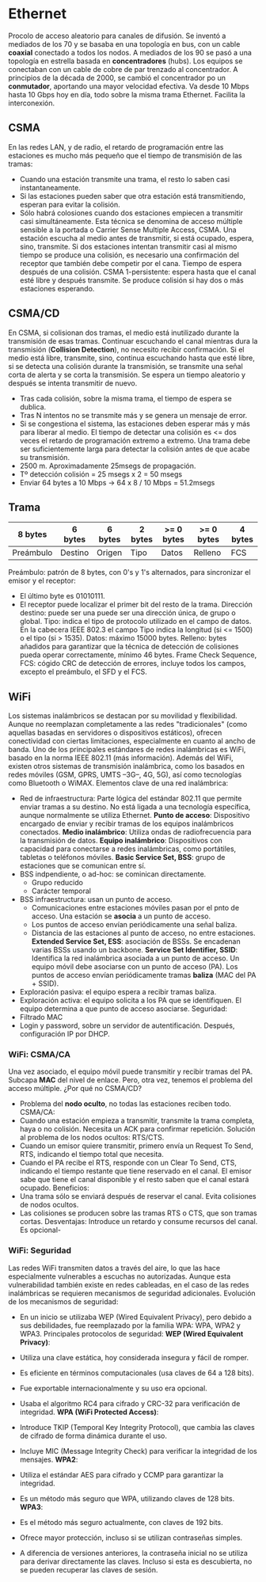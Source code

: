 # Ethernet
Procolo de acceso aleatorio para canales de difusión.
Se inventó a mediados de los 70 y se basaba en una topología en bus, con un cable **coaxial** conectado a todos los nodos.
A mediados de los 90 se pasó a una topología en estrella basada en **concentradores** (hubs). Los equipos se conectaban con un cable de cobre de par trenzado al concentrador.
A principios de la década de 2000, se cambió el concentrador po un **conmutador**, aportando una mayor velocidad efectiva.
Va desde 10 Mbps hasta 10 Gbps hoy en día, todo sobre la misma trama Ethernet. Facilita la interconexión.
## CSMA
En las redes LAN, y de radio, el retardo de programación entre las estaciones es mucho más pequeño que el tiempo de transmisión de las tramas:
- Cuando una estación transmite una trama, el resto lo saben casi instantaneamente.
- Si las estaciones pueden saber que otra estación está transmitiendo, esperan para evitar la colisión.
- Sólo habrá colosiones cuando dos estaciones empiecen a transmitir casi simultáneamente.
Esta técnica se denomina de acceso múltiple sensible a la portada o Carrier Sense Multiple Access, CSMA. Una estación escucha al medio antes de transmitir, si está ocupado, espera, sino, transmite.
Si dos estaciones intentan transmitir casi al mismo tiempo se produce una colisión, es necesario una confirmación del receptor que también debe competir por el cana.
Tiempo de espera después de una colisión. CSMA 1-persistente: espera hasta que el canal esté libre y después transmite. Se produce colisión si hay dos o más estaciones esperando.
## CSMA/CD
En CSMA, si colisionan dos tramas, el medio está inutilizado durante la transmisión de esas tramas.
Continuar escuchando el canal mientras dura la transmisión (**Collision Detection**), no necesito recibir confirmación.
Si el medio está libre, transmite, sino, continua escuchando hasta que esté libre, si se detecta una colisión durante la transmisión, se transmite una señal corta de alerta y se corta la transmisión. Se espera un tiempo aleatorio y después se intenta transmitir de nuevo.
- Tras cada colisión, sobre la misma trama, el tiempo de espera se dublica.
- Tras N intentos no se transmite más y se genera un mensaje de error.
- Si se congestiona el sistema, las estaciones deben esperar más y más para liberar al medio.
El tiempo de detectar una colisión es <= dos veces el retardo de programación extremo a extremo.
Una trama debe ser suficientemente larga para detectar la colisión antes de que acabe su transmisión.
- 2500 m. Aproximadamente 25msegs de propagación.
- Tº detección colisión = 25 msegs x 2 = 50 msegs
- Enviar 64 bytes a 10 Mbps -> 64 x 8 / 10 Mbps = 51.2msegs
## Trama
| 8 bytes   | 6 bytes  | 6 bytes  | 2 bytes | >= 0 bytes | >= 0 bytes | 4 bytes  |
|-----------|----------|----------|---------|------------|------------|----------|
| Preámbulo | Destino  | Origen   | Tipo    | Datos      | Relleno    | FCS      |
Preámbulo: patrón de 8 bytes, con 0's y 1's alternados, para sincronizar el emisor y el receptor:
- El último byte es 01010111.
- El receptor puede localizar el primer bit del resto de la trama.
Dirección destino: puede ser una puede ser una dirección única, de grupo o global.
Tipo: indica el tipo de protocolo utilizado en el campo de datos. En la cabecera IEEE 802.3 el campo Tipo indica la longitud (si <= 1500) o el tipo (si > 1535).
Datos: máximo 15000 bytes.
Relleno: bytes añadidos para garantizar que la técnica de detección de colisiones pueda operar correctamente, mínimo 46 bytes.
Frame Check Sequence, FCS: cógido CRC de detección de errores, incluye todos los campos, excepto el preámbulo, el SFD y el FCS.
## WiFi
Los sistemas inalámbricos se destacan por su movilidad y flexibilidad. Aunque no reemplazan completamente a las redes "tradicionales" (como aquellas basadas en servidores o dispositivos estáticos), ofrecen conectividad con ciertas limitaciones, especialmente en cuanto al ancho de banda.
Uno de los principales estándares de redes inalámbricas es WiFi, basado en la norma IEEE 802.11 (más información). Además del WiFi, existen otros sistemas de transmisión inalámbrica, como los basados en redes móviles (GSM, GPRS, UMTS –3G–, 4G, 5G), así como tecnologías como Bluetooth o WiMAX.
Elementos clave de una red inalámbrica:
- Red de infraestructura: Parte lógica del estándar 802.11 que permite enviar tramas a su destino. No está ligada a una tecnología específica, aunque normalmente se utiliza Ethernet.
**Punto de acceso**: Dispositivo encargado de enviar y recibir tramas de los equipos inalámbricos conectados.
**Medio inalámbrico**: Utiliza ondas de radiofrecuencia para la transmisión de datos.
**Equipo inalámbrico**: Dispositivos con capacidad para conectarse a redes inalámbricas, como portátiles, tabletas o teléfonos móviles.
**Basic Service Set, BSS**: grupo de estaciones que se comunican entre sí.
- BSS indpendiente, o ad-hoc: se cominican directamente.
    - Grupo reducido
    - Carácter temporal
- BSS infraestructura: usan un punto de acceso.
    - Comunicaciones entre estaciones móviles pasan por el pnto de acceso. Una estación se **asocia** a un punto de acceso.
    - Los puntos de acceso envían periódicamente una señal baliza.
    - Distancia de las estaciones al punto de acceso, no entre estaciones.
**Extended Service Set, ESS**: asociación de BSSs. Se encadenan varias BSSs usando un backbone.
**Service Set Identifier, SSID**: Identifica la red inalámbrica asociada a un punto de acceso.
Un equipo móvil debe asociarse con un punto de acceso (PA). Los puntos de acceso envían periódicamente tramas **baliza** (MAC del PA + SSID).
- Exploración pasiva: el equipo espera a recibir tramas baliza.
- Exploración activa: el equipo solicita a los PA que se identifiquen.
El equipo determina a que punto de acceso asociarse.
Seguridad:
- Filtrado MAC
- Login y password, sobre un servidor de autentificación.
Después, configuración IP por DHCP.
### WiFi: CSMA/CA
Una vez asociado, el equipo móvil puede transmitir y recibir tramas del PA. Subcapa **MAC** del nivel de enlace. Pero, otra vez, tenemos el problema del acceso múltiple.
¿Por qué no CSMA/CD?
- Problema del **nodo oculto**, no todas las estaciones reciben todo.
CSMA/CA:
- Cuando una estación empieza a transmitir, transmite la trama completa, haya o no colisión. Necesita un ACK para confirmar repetición.
Solución al problema de los nodos ocultos: RTS/CTS.
- Cuando un emisor quiere transmitir, primero envía un Request To Send, RTS, indicando el tiempo total que necesita.
- Cuando el PA recibe el RTS, responde con un Clear To Send, CTS, indicando el tiempo restante que tiene reservado en el canal. El emisor sabe que tiene el canal disponible y el resto saben que el canal estará ocupado.
Beneficios:
- Una trama sólo se enviará después de reservar el canal. Evita colisiones de nodos ocultos.
- Las colisiones se producen sobre las tramas RTS o CTS, que son tramas cortas.
Desventajas: Introduce un retardo y consume recursos del canal. Es opcional-
### WiFi: Seguridad
Las redes WiFi transmiten datos a través del aire, lo que las hace especialmente vulnerables a escuchas no autorizadas. Aunque esta vulnerabilidad también existe en redes cableadas, en el caso de las redes inalámbricas se requieren mecanismos de seguridad adicionales.
Evolución de los mecanismos de seguridad:
- En un inicio se utilizaba WEP (Wired Equivalent Privacy), pero debido a sus debilidades, fue reemplazado por la familia WPA: WPA, WPA2 y WPA3.
Principales protocolos de seguridad:
**WEP (Wired Equivalent Privacy)**:

- Utiliza una clave estática, hoy considerada insegura y fácil de romper.
- Es eficiente en términos computacionales (usa claves de 64 a 128 bits).
- Fue exportable internacionalmente y su uso era opcional.
- Usaba el algoritmo RC4 para cifrado y CRC-32 para verificación de integridad.
 **WPA (WiFi Protected Access)**:
- Introduce TKIP (Temporal Key Integrity Protocol), que cambia las claves de cifrado de forma dinámica durante el uso.
- Incluye MIC (Message Integrity Check) para verificar la integridad de los mensajes.
 **WPA2**:
- Utiliza el estándar AES para cifrado y CCMP para garantizar la integridad.
- Es un método más seguro que WPA, utilizando claves de 128 bits.
**WPA3**:
- Es el método más seguro actualmente, con claves de 192 bits.
- Ofrece mayor protección, incluso si se utilizan contraseñas simples.
- A diferencia de versiones anteriores, la contraseña inicial no se utiliza para derivar directamente las claves. Incluso si esta es descubierta, no se pueden recuperar las claves de sesión.

